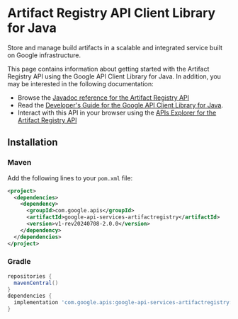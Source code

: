 # Artifact Registry API Client Library for Java

Store and manage build artifacts in a scalable and integrated service built on Google infrastructure.

This page contains information about getting started with the Artifact Registry API
using the Google API Client Library for Java. In addition, you may be interested
in the following documentation:

* Browse the [Javadoc reference for the Artifact Registry API][javadoc]
* Read the [Developer's Guide for the Google API Client Library for Java][google-api-client].
* Interact with this API in your browser using the [APIs Explorer for the Artifact Registry API][api-explorer]

## Installation

### Maven

Add the following lines to your `pom.xml` file:

```xml
<project>
  <dependencies>
    <dependency>
      <groupId>com.google.apis</groupId>
      <artifactId>google-api-services-artifactregistry</artifactId>
      <version>v1-rev20240708-2.0.0</version>
    </dependency>
  </dependencies>
</project>
```

### Gradle

```gradle
repositories {
  mavenCentral()
}
dependencies {
  implementation 'com.google.apis:google-api-services-artifactregistry:v1-rev20240708-2.0.0'
}
```

[javadoc]: https://googleapis.dev/java/google-api-services-artifactregistry/latest/index.html
[google-api-client]: https://github.com/googleapis/google-api-java-client/
[api-explorer]: https://developers.google.com/apis-explorer/#p/artifactregistry/v1/
